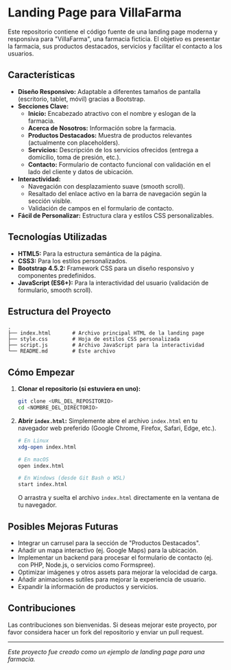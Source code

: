 # Landing Page para VillaFarma

Este repositorio contiene el código fuente de una landing page moderna y responsiva para "VillaFarma", una farmacia ficticia. El objetivo es presentar la farmacia, sus productos destacados, servicios y facilitar el contacto a los usuarios.

## Características

*   **Diseño Responsivo:** Adaptable a diferentes tamaños de pantalla (escritorio, tablet, móvil) gracias a Bootstrap.
*   **Secciones Clave:**
    *   **Inicio:** Encabezado atractivo con el nombre y eslogan de la farmacia.
    *   **Acerca de Nosotros:** Información sobre la farmacia.
    *   **Productos Destacados:** Muestra de productos relevantes (actualmente con placeholders).
    *   **Servicios:** Descripción de los servicios ofrecidos (entrega a domicilio, toma de presión, etc.).
    *   **Contacto:** Formulario de contacto funcional con validación en el lado del cliente y datos de ubicación.
*   **Interactividad:**
    *   Navegación con desplazamiento suave (smooth scroll).
    *   Resaltado del enlace activo en la barra de navegación según la sección visible.
    *   Validación de campos en el formulario de contacto.
*   **Fácil de Personalizar:** Estructura clara y estilos CSS personalizables.

## Tecnologías Utilizadas

*   **HTML5:** Para la estructura semántica de la página.
*   **CSS3:** Para los estilos personalizados.
*   **Bootstrap 4.5.2:** Framework CSS para un diseño responsivo y componentes predefinidos.
*   **JavaScript (ES6+):** Para la interactividad del usuario (validación de formulario, smooth scroll).

## Estructura del Proyecto

```
.
├── index.html       # Archivo principal HTML de la landing page
├── style.css        # Hoja de estilos CSS personalizada
├── script.js        # Archivo JavaScript para la interactividad
└── README.md        # Este archivo
```

## Cómo Empezar

1.  **Clonar el repositorio (si estuviera en uno):**
    ```bash
    git clone <URL_DEL_REPOSITORIO>
    cd <NOMBRE_DEL_DIRECTORIO>
    ```
2.  **Abrir `index.html`:**
    Simplemente abre el archivo `index.html` en tu navegador web preferido (Google Chrome, Firefox, Safari, Edge, etc.).

    ```bash
    # En Linux
    xdg-open index.html

    # En macOS
    open index.html

    # En Windows (desde Git Bash o WSL)
    start index.html
    ```
    O arrastra y suelta el archivo `index.html` directamente en la ventana de tu navegador.

## Posibles Mejoras Futuras

*   Integrar un carrusel para la sección de "Productos Destacados".
*   Añadir un mapa interactivo (ej. Google Maps) para la ubicación.
*   Implementar un backend para procesar el formulario de contacto (ej. con PHP, Node.js, o servicios como Formspree).
*   Optimizar imágenes y otros assets para mejorar la velocidad de carga.
*   Añadir animaciones sutiles para mejorar la experiencia de usuario.
*   Expandir la información de productos y servicios.

## Contribuciones

Las contribuciones son bienvenidas. Si deseas mejorar este proyecto, por favor considera hacer un fork del repositorio y enviar un pull request.

---

*Este proyecto fue creado como un ejemplo de landing page para una farmacia.*
